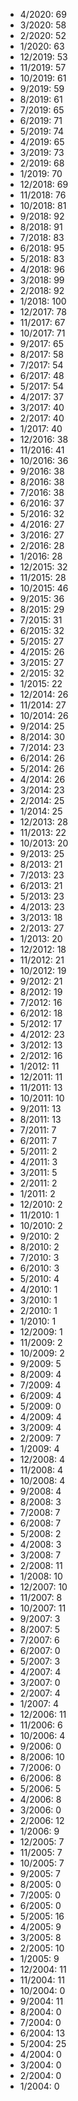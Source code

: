 *  4/2020: 69
*  3/2020: 58
*  2/2020: 52
*  1/2020: 63
*  12/2019: 53
*  11/2019: 57
*  10/2019: 61
*  9/2019: 59
*  8/2019: 61
*  7/2019: 65
*  6/2019: 71
*  5/2019: 74
*  4/2019: 65
*  3/2019: 73
*  2/2019: 68
*  1/2019: 70
*  12/2018: 69
*  11/2018: 76
*  10/2018: 81
*  9/2018: 92
*  8/2018: 91
*  7/2018: 83
*  6/2018: 95
*  5/2018: 83
*  4/2018: 96
*  3/2018: 99
*  2/2018: 92
*  1/2018: 100
*  12/2017: 78
*  11/2017: 67
*  10/2017: 71
*  9/2017: 65
*  8/2017: 58
*  7/2017: 54
*  6/2017: 48
*  5/2017: 54
*  4/2017: 37
*  3/2017: 40
*  2/2017: 40
*  1/2017: 40
*  12/2016: 38
*  11/2016: 41
*  10/2016: 36
*  9/2016: 38
*  8/2016: 38
*  7/2016: 38
*  6/2016: 37
*  5/2016: 32
*  4/2016: 27
*  3/2016: 27
*  2/2016: 28
*  1/2016: 28
*  12/2015: 32
*  11/2015: 28
*  10/2015: 46
*  9/2015: 36
*  8/2015: 29
*  7/2015: 31
*  6/2015: 32
*  5/2015: 27
*  4/2015: 26
*  3/2015: 27
*  2/2015: 32
*  1/2015: 22
*  12/2014: 26
*  11/2014: 27
*  10/2014: 26
*  9/2014: 25
*  8/2014: 30
*  7/2014: 23
*  6/2014: 26
*  5/2014: 26
*  4/2014: 26
*  3/2014: 23
*  2/2014: 25
*  1/2014: 25
*  12/2013: 28
*  11/2013: 22
*  10/2013: 20
*  9/2013: 25
*  8/2013: 21
*  7/2013: 23
*  6/2013: 21
*  5/2013: 23
*  4/2013: 23
*  3/2013: 18
*  2/2013: 27
*  1/2013: 20
*  12/2012: 18
*  11/2012: 21
*  10/2012: 19
*  9/2012: 21
*  8/2012: 19
*  7/2012: 16
*  6/2012: 18
*  5/2012: 17
*  4/2012: 23
*  3/2012: 13
*  2/2012: 16
*  1/2012: 11
*  12/2011: 11
*  11/2011: 13
*  10/2011: 10
*  9/2011: 13
*  8/2011: 13
*  7/2011: 7
*  6/2011: 7
*  5/2011: 2
*  4/2011: 3
*  3/2011: 5
*  2/2011: 2
*  1/2011: 2
*  12/2010: 2
*  11/2010: 1
*  10/2010: 2
*  9/2010: 2
*  8/2010: 2
*  7/2010: 3
*  6/2010: 3
*  5/2010: 4
*  4/2010: 1
*  3/2010: 1
*  2/2010: 1
*  1/2010: 1
*  12/2009: 1
*  11/2009: 2
*  10/2009: 2
*  9/2009: 5
*  8/2009: 4
*  7/2009: 4
*  6/2009: 4
*  5/2009: 0
*  4/2009: 4
*  3/2009: 4
*  2/2009: 7
*  1/2009: 4
*  12/2008: 4
*  11/2008: 4
*  10/2008: 4
*  9/2008: 4
*  8/2008: 3
*  7/2008: 7
*  6/2008: 7
*  5/2008: 2
*  4/2008: 3
*  3/2008: 7
*  2/2008: 11
*  1/2008: 10
*  12/2007: 10
*  11/2007: 8
*  10/2007: 11
*  9/2007: 3
*  8/2007: 5
*  7/2007: 6
*  6/2007: 0
*  5/2007: 3
*  4/2007: 4
*  3/2007: 0
*  2/2007: 4
*  1/2007: 4
*  12/2006: 11
*  11/2006: 6
*  10/2006: 4
*  9/2006: 0
*  8/2006: 10
*  7/2006: 0
*  6/2006: 8
*  5/2006: 5
*  4/2006: 8
*  3/2006: 0
*  2/2006: 12
*  1/2006: 9
*  12/2005: 7
*  11/2005: 7
*  10/2005: 7
*  9/2005: 7
*  8/2005: 0
*  7/2005: 0
*  6/2005: 0
*  5/2005: 16
*  4/2005: 9
*  3/2005: 8
*  2/2005: 10
*  1/2005: 9
*  12/2004: 11
*  11/2004: 11
*  10/2004: 0
*  9/2004: 11
*  8/2004: 0
*  7/2004: 0
*  6/2004: 13
*  5/2004: 25
*  4/2004: 0
*  3/2004: 0
*  2/2004: 0
*  1/2004: 0